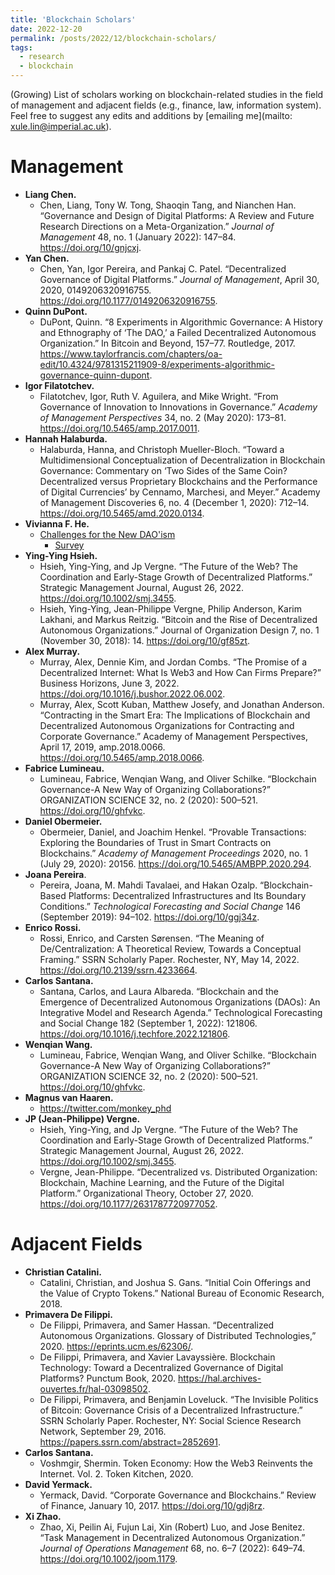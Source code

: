 ```yaml
---
title: 'Blockchain Scholars'
date: 2022-12-20
permalink: /posts/2022/12/blockchain-scholars/
tags:
  - research
  - blockchain
---
```


(Growing) List of scholars working on blockchain-related studies in the field of management and adjacent fields (e.g., finance, law, information system). Feel free to suggest any edits and additions by [emailing me](mailto: xule.lin@imperial.ac.uk).

# Management

- **Liang Chen.** 
	- Chen, Liang, Tony W. Tong, Shaoqin Tang, and Nianchen Han. “Governance and Design of Digital Platforms: A Review and Future Research Directions on a Meta-Organization.” *Journal of Management* 48, no. 1 (January 2022): 147–84. https://doi.org/10/gnjcxj.
- **Yan Chen.**
  - Chen, Yan, Igor Pereira, and Pankaj C. Patel. “Decentralized Governance of Digital Platforms.” *Journal of Management*, April 30, 2020, 0149206320916755. https://doi.org/10.1177/0149206320916755.
- **Quinn DuPont.**
	- DuPont, Quinn. “8 Experiments in Algorithmic Governance: A History and Ethnography of ‘The DAO,’ a Failed Decentralized Autonomous Organization.” In Bitcoin and Beyond, 157–77. Routledge, 2017. https://www.taylorfrancis.com/chapters/oa-edit/10.4324/9781315211909-8/experiments-algorithmic-governance-quinn-dupont.
- **Igor Filatotchev.**
	- Filatotchev, Igor, Ruth V. Aguilera, and Mike Wright. “From Governance of Innovation to Innovations in Governance.” *Academy of Management Perspectives* 34, no. 2 (May 2020): 173–81. https://doi.org/10.5465/amp.2017.0011.
- **‌Hannah Halaburda.**
	- Halaburda, Hanna, and Christoph Mueller-Bloch. “Toward a Multidimensional Conceptualization of Decentralization in Blockchain Governance: Commentary on ‘Two Sides of the Same Coin? Decentralized versus Proprietary Blockchains and the Performance of Digital Currencies’ by Cennamo, Marchesi, and Meyer.” Academy of Management Discoveries 6, no. 4 (December 1, 2020): 712–14. https://doi.org/10.5465/amd.2020.0134.
- **Vivianna F. He.** 
	- [Challenges for the New DAO'ism](https://www.linkedin.com/posts/vivianna-f-he-05a41625_dao-governance-openscience-activity-6967471840566853632-UMrs?utm_source=share&utm_medium=member_desktop)
		- [Survey](https://insead.eu.qualtrics.com/jfe/form/SV_5dQqcxHSZZU9AEe)
- **Ying-Ying Hsieh.**
	- Hsieh, Ying-Ying, and Jp Vergne. “The Future of the Web? The Coordination and Early-Stage Growth of Decentralized Platforms.” Strategic Management Journal, August 26, 2022. https://doi.org/10.1002/smj.3455.
	- Hsieh, Ying-Ying, Jean-Philippe Vergne, Philip Anderson, Karim Lakhani, and Markus Reitzig. “Bitcoin and the Rise of Decentralized Autonomous Organizations.” Journal of Organization Design 7, no. 1 (November 30, 2018): 14. https://doi.org/10/gf85zt.
- **Alex Murray.**
	- Murray, Alex, Dennie Kim, and Jordan Combs. “The Promise of a Decentralized Internet: What Is Web3 and How Can Firms Prepare?” Business Horizons, June 3, 2022. https://doi.org/10.1016/j.bushor.2022.06.002.
	- Murray, Alex, Scott Kuban, Matthew Josefy, and Jonathan Anderson. “Contracting in the Smart Era: The Implications of Blockchain and Decentralized Autonomous Organizations for Contracting and Corporate Governance.” Academy of Management Perspectives, April 17, 2019, amp.2018.0066. https://doi.org/10.5465/amp.2018.0066.
- **Fabrice Lumineau.**
	- Lumineau, Fabrice, Wenqian Wang, and Oliver Schilke. “Blockchain Governance-A New Way of Organizing Collaborations?” ORGANIZATION SCIENCE 32, no. 2 (2020): 500–521. https://doi.org/10/ghfvkc.
- **Daniel Obermeier.**
	- Obermeier, Daniel, and Joachim Henkel. “Provable Transactions: Exploring the Boundaries of Trust in Smart Contracts on Blockchains.” *Academy of Management Proceedings* 2020, no. 1 (July 29, 2020): 20156. https://doi.org/10.5465/AMBPP.2020.294.
- **Joana Pereira**.
	- Pereira, Joana, M. Mahdi Tavalaei, and Hakan Ozalp. “Blockchain-Based Platforms: Decentralized Infrastructures and Its Boundary Conditions.” *Technological Forecasting and Social Change* 146 (September 2019): 94–102. https://doi.org/10/ggj34z.
- **Enrico Rossi.**
	- Rossi, Enrico, and Carsten Sørensen. “The Meaning of De/Centralization: A Theoretical Review, Towards a Conceptual Framing.” SSRN Scholarly Paper. Rochester, NY, May 14, 2022. https://doi.org/10.2139/ssrn.4233664.
- **Carlos Santana.**
	- Santana, Carlos, and Laura Albareda. “Blockchain and the Emergence of Decentralized Autonomous Organizations (DAOs): An Integrative Model and Research Agenda.” Technological Forecasting and Social Change 182 (September 1, 2022): 121806. https://doi.org/10.1016/j.techfore.2022.121806.
- **Wenqian Wang.**
	- Lumineau, Fabrice, Wenqian Wang, and Oliver Schilke. “Blockchain Governance-A New Way of Organizing Collaborations?” ORGANIZATION SCIENCE 32, no. 2 (2020): 500–521. https://doi.org/10/ghfvkc.
- **Magnus van Haaren.**
	- https://twitter.com/monkey_phd
- **JP (Jean-Philippe) Vergne.**
	- Hsieh, Ying-Ying, and Jp Vergne. “The Future of the Web? The Coordination and Early-Stage Growth of Decentralized Platforms.” Strategic Management Journal, August 26, 2022. https://doi.org/10.1002/smj.3455.
	- Vergne, Jean-Philippe. “Decentralized vs. Distributed Organization: Blockchain, Machine Learning, and the Future of the Digital Platform.” Organizational Theory, October 27, 2020. https://doi.org/10.1177/2631787720977052.



# Adjacent Fields

- **Christian Catalini.**
	- Catalini, Christian, and Joshua S. Gans. “Initial Coin Offerings and the Value of Crypto Tokens.” National Bureau of Economic Research, 2018.
- **Primavera De Filippi.**
	- De Filippi, Primavera, and Samer Hassan. “Decentralized Autonomous Organizations. Glossary of Distributed Technologies,” 2020. https://eprints.ucm.es/62306/.
	- De Filippi, Primavera, and Xavier Lavayssière. Blockchain Technology: Toward a Decentralized Governance of Digital Platforms? Punctum Book, 2020. https://hal.archives-ouvertes.fr/hal-03098502.
	- De Filippi, Primavera, and Benjamin Loveluck. “The Invisible Politics of Bitcoin: Governance Crisis of a Decentralized Infrastructure.” SSRN Scholarly Paper. Rochester, NY: Social Science Research Network, September 29, 2016. https://papers.ssrn.com/abstract=2852691.
- **Carlos Santana.**
	- Voshmgir, Shermin. Token Economy: How the Web3 Reinvents the Internet. Vol. 2. Token Kitchen, 2020.
- **‌David Yermack.**
	- Yermack, David. “Corporate Governance and Blockchains.” Review of Finance, January 10, 2017. https://doi.org/10/gdj8rz.
- **Xi Zhao.**
  - Zhao, Xi, Peilin Ai, Fujun Lai, Xin (Robert) Luo, and Jose Benitez. “Task Management in Decentralized Autonomous Organization.” *Journal of Operations Management* 68, no. 6–7 (2022): 649–74. https://doi.org/10.1002/joom.1179.

